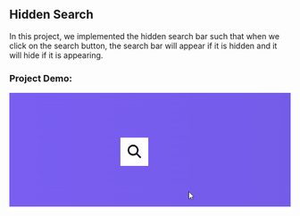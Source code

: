 ## Hidden Search

In this project, we implemented the hidden search bar such that when we click on the search button, the search bar will appear if it is hidden and it will hide if it is appearing.

### Project Demo:
![Demo](https://github.com/milan-vishnoi/50-Days-50-Projects/blob/main/4.%20Hidden%20Search/demo.gif)